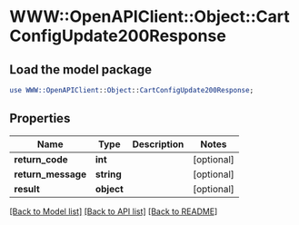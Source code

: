 # WWW::OpenAPIClient::Object::CartConfigUpdate200Response

## Load the model package
```perl
use WWW::OpenAPIClient::Object::CartConfigUpdate200Response;
```

## Properties
Name | Type | Description | Notes
------------ | ------------- | ------------- | -------------
**return_code** | **int** |  | [optional] 
**return_message** | **string** |  | [optional] 
**result** | **object** |  | [optional] 

[[Back to Model list]](../README.md#documentation-for-models) [[Back to API list]](../README.md#documentation-for-api-endpoints) [[Back to README]](../README.md)


